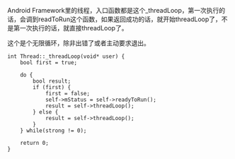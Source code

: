 

Android Framework里的线程，入口函数都是这个_threadLoop，第一次执行的话，会调到readToRun这个函数，如果返回成功的话，就开始threadLoop了，不是第一次执行的话，就直接threadLoop了。

这个是个无限循环，除非出错了或者主动要求退出。

```
int Thread::_threadLoop(void* user) {
    bool first = true;

    do {
        bool result;
        if (first) {
            first = false;
            self->mStatus = self->readyToRun();
            result = self->threadLoop();
        } else {
            result = self->threadLoop();
        }
    } while(strong != 0);

    return 0;
}
```

